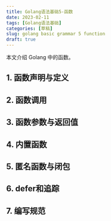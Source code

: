 ```yaml
---
title: Golang语法基础5-函数
date: 2023-02-11
tags: [Golang语法基础]
categories: [草稿]
slug: golang basic grammar 5 function
draft: true
---
```


本文介绍 Golang 中的函数。

<!--more-->

## 1. 函数声明与定义

## 2. 函数调用

## 3. 函数参数与返回值

## 4. 内置函数

## 5. 匿名函数与闭包

## 6. defer和追踪

## 7. 编写规范
